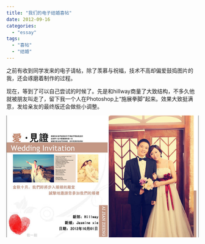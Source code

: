```yaml
---
title: "我们的电子结婚喜帖"
date: 2012-09-16
categories: 
  - "essay"
tags: 
  - "喜帖"
  - "结婚"
---
```


之前有收到同学发来的电子请帖，除了羡慕与祝福，技术不高却偏爱鼓捣图片的我，还会琢磨着制作的过程。

现在，等到了可以自己尝试的时候了。先是和hillway商量了大致结构，不多久他就被朋友叫走了，留下我一个人在Photoshop上“施展拳脚”起来。效果大致挺满意，发给亲友的最终版还会做些小调整。

![電子請帖3](images/7991202822_6368138fee_z.jpg)
